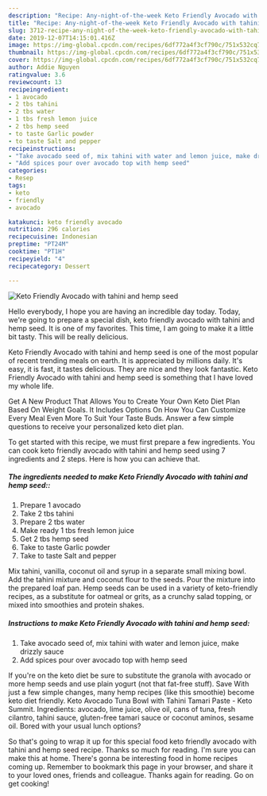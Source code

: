 ```yaml
---
description: "Recipe: Any-night-of-the-week Keto Friendly Avocado with tahini and hemp seed"
title: "Recipe: Any-night-of-the-week Keto Friendly Avocado with tahini and hemp seed"
slug: 3712-recipe-any-night-of-the-week-keto-friendly-avocado-with-tahini-and-hemp-seed
date: 2019-12-07T14:15:01.416Z
image: https://img-global.cpcdn.com/recipes/6df772a4f3cf790c/751x532cq70/keto-friendly-avocado-with-tahini-and-hemp-seed-recipe-main-photo.jpg
thumbnail: https://img-global.cpcdn.com/recipes/6df772a4f3cf790c/751x532cq70/keto-friendly-avocado-with-tahini-and-hemp-seed-recipe-main-photo.jpg
cover: https://img-global.cpcdn.com/recipes/6df772a4f3cf790c/751x532cq70/keto-friendly-avocado-with-tahini-and-hemp-seed-recipe-main-photo.jpg
author: Addie Nguyen
ratingvalue: 3.6
reviewcount: 13
recipeingredient:
- 1 avocado
- 2 tbs tahini
- 2 tbs water
- 1 tbs fresh lemon juice
- 2 tbs hemp seed
- to taste Garlic powder
- to taste Salt and pepper
recipeinstructions:
- "Take avocado seed of, mix tahini with water and lemon juice, make drizzly sauce"
- "Add spices pour over avocado top with hemp seed"
categories:
- Resep
tags:
- keto
- friendly
- avocado

katakunci: keto friendly avocado
nutrition: 296 calories
recipecuisine: Indonesian
preptime: "PT24M"
cooktime: "PT1H"
recipeyield: "4"
recipecategory: Dessert

---
```



![Keto Friendly Avocado with tahini and hemp seed](https://img-global.cpcdn.com/recipes/6df772a4f3cf790c/751x532cq70/keto-friendly-avocado-with-tahini-and-hemp-seed-recipe-main-photo.jpg)

Hello everybody, I hope you are having an incredible day today. Today, we're going to prepare a special dish, keto friendly avocado with tahini and hemp seed. It is one of my favorites. This time, I am going to make it a little bit tasty. This will be really delicious.

Keto Friendly Avocado with tahini and hemp seed is one of the most popular of recent trending meals on earth. It is appreciated by millions daily. It's easy, it is fast, it tastes delicious. They are nice and they look fantastic. Keto Friendly Avocado with tahini and hemp seed is something that I have loved my whole life.

Get A New Product That Allows You to Create Your Own Keto Diet Plan Based On Weight Goals. It Includes Options On How You Can Customize Every Meal Even More To Suit Your Taste Buds. Answer a few simple questions to receive your personalized keto diet plan.


To get started with this recipe, we must first prepare a few ingredients. You can cook keto friendly avocado with tahini and hemp seed using 7 ingredients and 2 steps. Here is how you can achieve that.

##### The ingredients needed to make Keto Friendly Avocado with tahini and hemp seed::

1. Prepare 1 avocado
1. Take 2 tbs tahini
1. Prepare 2 tbs water
1. Make ready 1 tbs fresh lemon juice
1. Get 2 tbs hemp seed
1. Take to taste Garlic powder
1. Take to taste Salt and pepper


Mix tahini, vanilla, coconut oil and syrup in a separate small mixing bowl. Add the tahini mixture and coconut flour to the seeds. Pour the mixture into the prepared loaf pan. Hemp seeds can be used in a variety of keto-friendly recipes, as a substitute for oatmeal or grits, as a crunchy salad topping, or mixed into smoothies and protein shakes. 

##### Instructions to make Keto Friendly Avocado with tahini and hemp seed:

1. Take avocado seed of, mix tahini with water and lemon juice, make drizzly sauce
1. Add spices pour over avocado top with hemp seed


If you&#39;re on the keto diet be sure to substitute the granola with avocado or more hemp seeds and use plain yogurt (not that fat-free stuff). Save With just a few simple changes, many hemp recipes (like this smoothie) become keto diet friendly. Keto Avocado Tuna Bowl with Tahini Tamari Paste - Keto Summit. Ingredients: avocado, lime juice, olive oil, cans of tuna, fresh cilantro, tahini sauce, gluten-free tamari sauce or coconut aminos, sesame oil. Bored with your usual lunch options? 

So that's going to wrap it up for this special food keto friendly avocado with tahini and hemp seed recipe. Thanks so much for reading. I'm sure you can make this at home. There's gonna be interesting food in home recipes coming up. Remember to bookmark this page in your browser, and share it to your loved ones, friends and colleague. Thanks again for reading. Go on get cooking!
